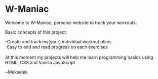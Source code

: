 # W-Maniac

  Welcome to W-Maniac, personal website to track your workouts.

  Basic concepts of this project:


-Create and track my(your) individual workout plans
<br>
-Easy to add and read progress on each exercises
<br>
<br>
  At this moment my projects will help me learn programming basics using HTML, CSS and Vanilla JavaScript
  
~Mekselek
